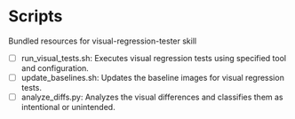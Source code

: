 # Scripts

Bundled resources for visual-regression-tester skill

- [ ] run_visual_tests.sh: Executes visual regression tests using specified tool and configuration.
- [ ] update_baselines.sh: Updates the baseline images for visual regression tests.
- [ ] analyze_diffs.py: Analyzes the visual differences and classifies them as intentional or unintended.
